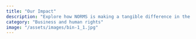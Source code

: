 ```yaml
---
title: "Our Impact"
description: "Explore how NORMS is making a tangible difference in the lives of individuals and communities through our relentless commitment to advancing human rights, sustainable development, and equality."
category: "Business and human rights"
image: "/assets/images/bin-1_1.jpg"
---
```

